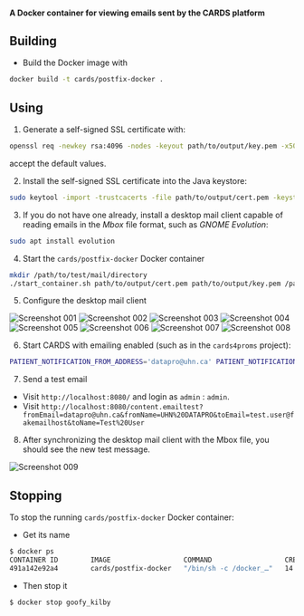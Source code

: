#### A Docker container for viewing emails sent by the CARDS platform

Building
--------

- Build the Docker image with

```bash
docker build -t cards/postfix-docker .
```

Using
-----

1. Generate a self-signed SSL certificate with:

```bash
openssl req -newkey rsa:4096 -nodes -keyout path/to/output/key.pem -x509 -days 365 -out path/to/output/cert.pem
```

accept the default values.

2. Install the self-signed SSL certificate into the Java keystore:

```bash
sudo keytool -import -trustcacerts -file path/to/output/cert.pem -keystore /etc/ssl/certs/java/cacerts -keypass changeit -storepass changeit -noprompt -alias fakemailhost
```

3. If you do not have one already, install a desktop mail client capable
of reading emails in the _Mbox_ file format, such as _GNOME Evolution_:

```bash
sudo apt install evolution
```

4. Start the `cards/postfix-docker` Docker container

```bash
mkdir /path/to/test/mail/directory
./start_container.sh path/to/output/cert.pem path/to/output/key.pem /path/to/test/mail/directory
```

5. Configure the desktop mail client

![Screenshot 001](screenshots/001.png)
![Screenshot 002](screenshots/002.png)
![Screenshot 003](screenshots/003.png)
![Screenshot 004](screenshots/004.png)
![Screenshot 005](screenshots/005.png)
![Screenshot 006](screenshots/006.png)
![Screenshot 007](screenshots/007.png)
![Screenshot 008](screenshots/008.png)

6. Start CARDS with emailing enabled (such as in the `cards4proms` project):

```bash
PATIENT_NOTIFICATION_FROM_ADDRESS='datapro@uhn.ca' PATIENT_NOTIFICATION_FROM_NAME='UHN DATAPRO' NIGHTLY_NOTIFICATIONS_SCHEDULE='0 * * * * ? *' SLING_COMMONS_CRYPTO_PASSWORD=password CARDS_HOST_AND_PORT='localhost:8080' ./start_cards.sh --project cards4proms --dev -V emailnotifications.smtps.checkserveridentity=false
```

7. Send a test email
  - Visit `http://localhost:8080/` and login as `admin` : `admin`.
  - Visit `http://localhost:8080/content.emailtest?fromEmail=datapro@uhn.ca&fromName=UHN%20DATAPRO&toEmail=test.user@fakemailhost&toName=Test%20User`

8. After synchronizing the desktop mail client with the Mbox file, you
should see the new test message.

![Screenshot 009](screenshots/009.png)

Stopping
--------

To stop the running `cards/postfix-docker` Docker container:
- Get its name
```bash
$ docker ps
CONTAINER ID        IMAGE                  COMMAND                  CREATED             STATUS              PORTS                                             NAMES
491a142e92a4        cards/postfix-docker   "/bin/sh -c /docker_…"   14 minutes ago      Up 14 minutes       127.0.0.1:8025->25/tcp, 127.0.0.1:8465->465/tcp   goofy_kilby
```
- Then stop it
```bash
$ docker stop goofy_kilby
```
